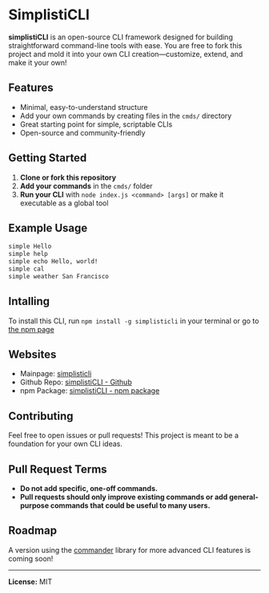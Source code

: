 # SimplistiCLI

**simplistiCLI** is an open-source CLI framework designed for building straightforward command-line tools with ease. You are free to fork this project and mold it into your own CLI creation—customize, extend, and make it your own!

## Features
- Minimal, easy-to-understand structure
- Add your own commands by creating files in the `cmds/` directory
- Great starting point for simple, scriptable CLIs
- Open-source and community-friendly

## Getting Started
1. **Clone or fork this repository**
2. **Add your commands** in the `cmds/` folder
3. **Run your CLI** with `node index.js <command> [args]` or make it executable as a global tool

## Example Usage
```sh
simple Hello
simple help
simple echo Hello, world!
simple cal
simple weather San Francisco
```

## Intalling
To install this CLI, run `npm install -g simplisticli` in your terminal or go to [the npm page](https://www.npmjs.com/package/simplisticli)

## Websites
- Mainpage: [simplisticli](https://simplisticli.pages.dev)
- Github Repo: [simplistiCLI - Github](https://github.com/genZrizzCode/simplistiCLI)
- npm Package: [simplistiCLI - npm package](https://www.npmjs.com/package/simplisticli)

## Contributing
Feel free to open issues or pull requests! This project is meant to be a foundation for your own CLI ideas.

## Pull Request Terms
- **Do not add specific, one-off commands.**
- **Pull requests should only improve existing commands or add general-purpose commands that could be useful to many users.**

## Roadmap
A version using the [commander](https://www.npmjs.com/package/commander) library for more advanced CLI features is coming soon!

---

**License:** MIT

